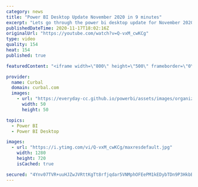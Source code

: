 ```yaml
---
category: news
title: "Power BI Desktop Update November 2020 in 9 minutes"
excerpt: "Lets go through the power bi desktop update for November 2020:  Key items: 00:00 Intro 00:31 Icons and UI 01:50 New model view 04:28 Zoom Sliders 05:20 Lasso select on maps 05:35 PPU preview rolling out  06:30 Power BI export API 07:00 Find Anomalies   And the long version: New field list across Icons"
publishedDateTime: 2020-11-17T18:02:16Z
originalUrl: "https://youtube.com/watch?v=Q-vxM_cwKCg"
type: video
quality: 154
heat: 154
published: true

featuredContent: "<iframe width=\"800\" height=\"500\" frameborder=\"0\" src=\"https://www.youtube.com/embed/Q-vxM_cwKCg\" allow=\"accelerometer; autoplay; encrypted-media; gyroscope; picture-in-picture\" allowfullscreen></iframe>"

provider:
  name: Curbal
  domain: curbal.com
  images:
    - url: "https://everyday-cc.github.io/powerbi/assets/images/organizations/curbal.com-50x50.jpg"
      width: 50
      height: 50

topics:
  - Power BI
  - Power BI Desktop

images:
  - url: "https://i.ytimg.com/vi/Q-vxM_cwKCg/maxresdefault.jpg"
    width: 1280
    height: 720
    isCached: true

secured: "4Ynv07TVR+uuHJZwJVRttKgTt8rfjqdar5VNMphOFEePM1kEDybTDn9P3HkbBSrvA0NIo/fISA8VvGab1/iVR4HL/JAcr/OWw4z3S7VKfo/P6VdGtagnrea2UFjc1MAe354i72ojsYEvrdPo0nk7jUQSrQoQjKfBwkgfSAljIHgaEoQ4vhJAVgHtvn+V2aPh6J5uJN26VqP1HdWI/wwqgnjrkonG2Ey1pB/lpdqmhxvEAqpyj1sClzbeiN3W55GnG842i/Bepb+Lr+YEyuLmAd4oEEB57vQ7bOcT/OHxriF34WpjbsgglYY2LB7IXVmq/U3Hg62cR9r7ZRG8OZ2fHZzxpzvAEJXWmpfzNB9v/Y5qpZt8j7ZdI9DYfleC+bxigIJJHg6jTzEPmzvd4sxNVBaWel9SAm32dGYaZbBfncSDA9JLYRgfIdsX19M7kPGo;YN7PpU0QUPfa/S2SVcJHVg=="
---
```


